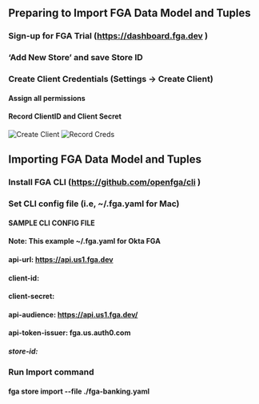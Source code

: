 ## Preparing to Import FGA Data Model and Tuples
### Sign-up for FGA Trial (https://dashboard.fga.dev )
### ‘Add New Store’ and save Store ID
### Create Client Credentials (Settings -> Create Client)
#### Assign all permissions
#### Record ClientID and Client Secret

![Create Client](https://github.com/adamdrayer/fga-banking-sample/assets/48683398/9f79bf30-a064-48c1-a770-a8845e31abdf)
![Record Creds](https://github.com/adamdrayer/fga-banking-sample/assets/48683398/d5c918f3-31df-438e-b35d-bf6c9e05bf7d)

## Importing FGA Data Model and Tuples
### Install FGA CLI (https://github.com/openfga/cli )
### Set CLI config file (i.e, ~/.fga.yaml for Mac)
#### SAMPLE CLI CONFIG FILE
#### Note: This example ~/.fga.yaml for Okta FGA
#### api-url: https://api.us1.fga.dev
#### client-id: <clientid>
#### client-secret: <clientSecret>
#### api-audience: https://api.us1.fga.dev/
#### api-token-issuer: fga.us.auth0.com
##### store-id: <store-id>

### Run Import command
#### fga store import --file ./fga-banking.yaml

